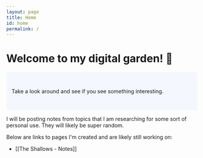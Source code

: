 ```yaml
---
layout: page
title: Home
id: home
permalink: /
---
```


# Welcome to my digital garden! 🌱

<p style="padding: 3em 1em; background: #f5f7ff; border-radius: 4px;">
  Take a look around and see if you see something interesting.
</p>

I will be posting notes from topics that I am researching for some sort of personal use. They will likely be super random.

Below are links to pages I'm created and are likely still working on:
  * [[The Shallows - Notes]]

<style>
  .wrapper {
    max-width: 46em;
  }
</style>
